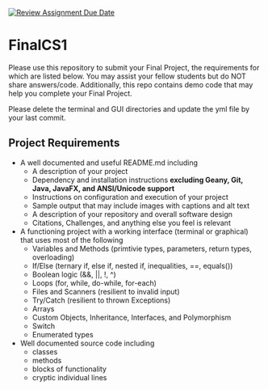 [![Review Assignment Due Date](https://classroom.github.com/assets/deadline-readme-button-22041afd0340ce965d47ae6ef1cefeee28c7c493a6346c4f15d667ab976d596c.svg)](https://classroom.github.com/a/ayqtbDSD)
# FinalCS1

Please use this repository to submit your Final Project, the requirements for which are listed below. You may assist your fellow students but do NOT share answers/code. Additionally, this repo contains demo code that may help you complete your Final Project.

Please delete the terminal and GUI directories and update the yml file by your last commit.

## Project Requirements

- A well documented and useful README.md including
  - A description of your project
  - Dependency and installation instructions **excluding Geany, Git, Java, JavaFX, and ANSI/Unicode support**
  - Instructions on configuration and execution of your project
  - Sample output that may include images with captions and alt text
  - A description of your repository and overall software design 
  - Citations, Challenges, and anything else you feel is relevant
- A functioning project with a working interface (terminal or graphical) that uses most of the following
  - Variables and Methods (primtivie types, parameters, return types, overloading)
  - If/Else (ternary if, else if, nested if, inequalities, ==, equals())
  - Boolean logic (&&, ||, !, ^)
  - Loops (for, while, do-while, for-each)
  - Files and Scanners (resilient to invalid input)
  - Try/Catch (resilient to thrown Exceptions)
  - Arrays
  - Custom Objects, Inheritance, Interfaces, and Polymorphism
  - Switch
  - Enumerated types
- Well documented source code including 
  - classes
  - methods
  - blocks of functionality
  - cryptic individual lines
